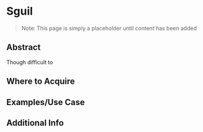 Sguil
========

>Note: This page is simply a placeholder until content has been added


Abstract
--------

Though difficult to 

Where to Acquire
---------


Examples/Use Case
---------


Additional Info
--------------
